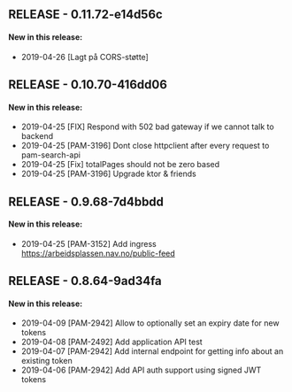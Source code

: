 ## RELEASE - 0.11.72-e14d56c
#### New in this release: 
+ 2019-04-26 [Lagt på CORS-støtte]
## RELEASE - 0.10.70-416dd06
#### New in this release: 
+ 2019-04-25 [FIX] Respond with 502 bad gateway if we cannot talk to backend
+ 2019-04-25 [PAM-3196] Dont close httpclient after every request to pam-search-api
+ 2019-04-25 [Fix] totalPages should not be zero based
+ 2019-04-25 [PAM-3196] Upgrade ktor & friends
## RELEASE - 0.9.68-7d4bbdd
#### New in this release: 
+ 2019-04-25 [PAM-3152] Add ingress https://arbeidsplassen.nav.no/public-feed
## RELEASE - 0.8.64-9ad34fa
#### New in this release: 
+ 2019-04-09 [PAM-2942] Allow to optionally set an expiry date for new tokens
+ 2019-04-08 [PAM-2492] Add application API test
+ 2019-04-07 [PAM-2942] Add internal endpoint for getting info about an existing token
+ 2019-04-06 [PAM-2942] Add API auth support using signed JWT tokens
